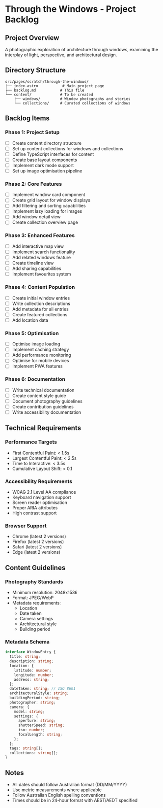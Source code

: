 # Through the Windows - Project Backlog

## Project Overview

A photographic exploration of architecture through windows, examining the interplay of light, perspective, and architectural design.

## Directory Structure

```
src/pages/scratch/through-the-windows/
├── index.astro           # Main project page
├── backlog.md           # This file
└── content/             # To be created
    ├── windows/         # Window photographs and stories
    └── collections/     # Curated collections of windows
```

## Backlog Items

### Phase 1: Project Setup

- [ ] Create content directory structure
- [ ] Set up content collections for windows and collections
- [ ] Define TypeScript interfaces for content
- [ ] Create base layout components
- [ ] Implement dark mode support
- [ ] Set up image optimisation pipeline

### Phase 2: Core Features

- [ ] Implement window card component
- [ ] Create grid layout for window displays
- [ ] Add filtering and sorting capabilities
- [ ] Implement lazy loading for images
- [ ] Add window detail view
- [ ] Create collection overview page

### Phase 3: Enhanced Features

- [ ] Add interactive map view
- [ ] Implement search functionality
- [ ] Add related windows feature
- [ ] Create timeline view
- [ ] Add sharing capabilities
- [ ] Implement favourites system

### Phase 4: Content Population

- [ ] Create initial window entries
- [ ] Write collection descriptions
- [ ] Add metadata for all entries
- [ ] Create featured collections
- [ ] Add location data

### Phase 5: Optimisation

- [ ] Optimise image loading
- [ ] Implement caching strategy
- [ ] Add performance monitoring
- [ ] Optimise for mobile devices
- [ ] Implement PWA features

### Phase 6: Documentation

- [ ] Write technical documentation
- [ ] Create content style guide
- [ ] Document photography guidelines
- [ ] Create contribution guidelines
- [ ] Write accessibility documentation

## Technical Requirements

### Performance Targets

- First Contentful Paint: < 1.5s
- Largest Contentful Paint: < 2.5s
- Time to Interactive: < 3.5s
- Cumulative Layout Shift: < 0.1

### Accessibility Requirements

- WCAG 2.1 Level AA compliance
- Keyboard navigation support
- Screen reader optimisation
- Proper ARIA attributes
- High contrast support

### Browser Support

- Chrome (latest 2 versions)
- Firefox (latest 2 versions)
- Safari (latest 2 versions)
- Edge (latest 2 versions)

## Content Guidelines

### Photography Standards

- Minimum resolution: 2048x1536
- Format: JPEG/WebP
- Metadata requirements:
  - Location
  - Date taken
  - Camera settings
  - Architectural style
  - Building period

### Metadata Schema

```typescript
interface WindowEntry {
  title: string;
  description: string;
  location: {
    latitude: number;
    longitude: number;
    address: string;
  };
  dateTaken: string; // ISO 8601
  architecturalStyle: string;
  buildingPeriod: string;
  photographer: string;
  camera: {
    model: string;
    settings: {
      aperture: string;
      shutterSpeed: string;
      iso: number;
      focalLength: string;
    };
  };
  tags: string[];
  collections: string[];
}
```

## Notes

- All dates should follow Australian format (DD/MM/YYYY)
- Use metric measurements where applicable
- Follow Australian English spelling conventions
- Times should be in 24-hour format with AEST/AEDT specified
